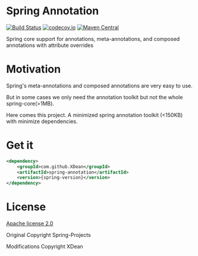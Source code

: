 # Spring Annotation
[![Build Status](https://travis-ci.org/XDean/Spring-Annotation.svg?branch=master)](https://travis-ci.org/XDean/Spring-Annotation)
[![codecov.io](http://codecov.io/github/XDean/Spring-Annotation/coverage.svg?branch=master)](https://codecov.io/gh/XDean/Spring-Annotation/branch/master)
[![Maven Central](https://maven-badges.herokuapp.com/maven-central/com.github.XDean/spring-annotation/badge.svg)](https://maven-badges.herokuapp.com/maven-central/com.github.XDean/spring-annotation)

Spring core support for annotations, meta-annotations, and composed annotations with attribute overrides

# Motivation

Spring's meta-annotations and composed annotations are very easy to use.
 
But in some cases we only need the annotation toolkit but not the whole spring-core(>1MB). 

Here comes this project. A minimized spring annotation toolkit (<150KB) with minimize dependencies.

# Get it

```xml
<dependency>
    <groupId>com.github.XDean</groupId>
    <artifactId>spring-annotation</artifactId>
    <version>{spring-version}</version>
</dependency>
```

# License

[Apache license 2.0](http://www.apache.org/licenses/LICENSE-2.0)

Original Copyright Spring-Projects

Modifications Copyright XDean
